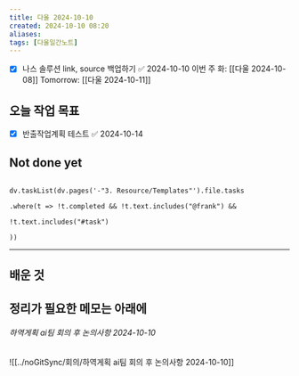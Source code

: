 ```yaml
---
title: 다울 2024-10-10
created: 2024-10-10 08:20
aliases: 
tags: [다울일간노트]
---
```

- [x] 나스 솔루션 link, source 백업하기 ✅ 2024-10-10
이번 주 화: [[다울 2024-10-08]]
Tomorrow: [[다울 2024-10-11]]


## 오늘 작업 목표
- [x] 반출작업계획 테스트 ✅ 2024-10-14




## Not done yet

```dataviewjs

dv.taskList(dv.pages('-"3. Resource/Templates"').file.tasks

.where(t => !t.completed && !t.text.includes("@frank") &&

!t.text.includes("#task")

))

```

---

## 배운 것




## 정리가 필요한 메모는 아래에

###### 하역게획 ai팀 회의 후 논의사항 2024-10-10
![[../noGitSync/회의/하역게획 ai팀 회의 후 논의사항 2024-10-10]]


